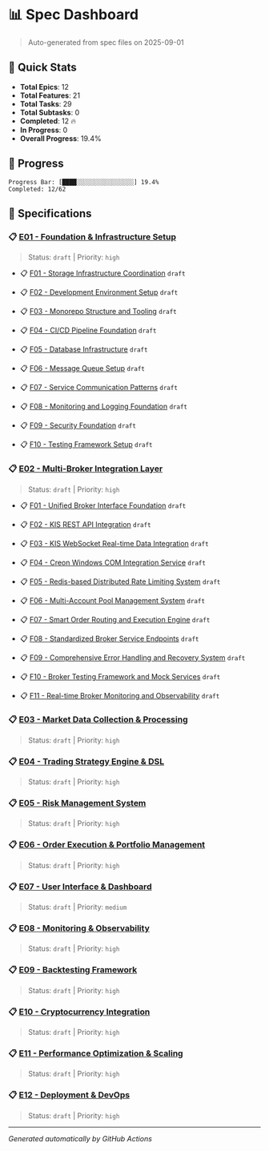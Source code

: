 # 📊 Spec Dashboard

> Auto-generated from spec files on 2025-09-01

## 🎯 Quick Stats

- **Total Epics**: 12
- **Total Features**: 21
- **Total Tasks**: 29
- **Total Subtasks**: 0
- **Completed**: 12 🔥
- **In Progress**: 0
- **Overall Progress**: 19.4%

## 🚀 Progress

```
Progress Bar: [████░░░░░░░░░░░░░░░░] 19.4%
Completed: 12/62
```

## 📁 Specifications


### 📋 [E01 - Foundation &amp; Infrastructure Setup](E01/spec.md)

> Status: `draft` | Priority: `high`


- 📋 [F01 - Storage Infrastructure Coordination](E01/F01/spec.md) `draft`

- 📋 [F02 - Development Environment Setup](E01/F02/spec.md) `draft`

- 📋 [F03 - Monorepo Structure and Tooling](E01/F03/spec.md) `draft`

- 📋 [F04 - CI/CD Pipeline Foundation](E01/F04/spec.md) `draft`

- 📋 [F05 - Database Infrastructure](E01/F05/spec.md) `draft`

- 📋 [F06 - Message Queue Setup](E01/F06/spec.md) `draft`

- 📋 [F07 - Service Communication Patterns](E01/F07/spec.md) `draft`

- 📋 [F08 - Monitoring and Logging Foundation](E01/F08/spec.md) `draft`

- 📋 [F09 - Security Foundation](E01/F09/spec.md) `draft`

- 📋 [F10 - Testing Framework Setup](E01/F10/spec.md) `draft`


### 📋 [E02 - Multi-Broker Integration Layer](E02/spec.md)

> Status: `draft` | Priority: `high`


- 📋 [F01 - Unified Broker Interface Foundation](E02/F01/spec.md) `draft`

- 📋 [F02 - KIS REST API Integration](E02/F02/spec.md) `draft`

- 📋 [F03 - KIS WebSocket Real-time Data Integration](E02/F03/spec.md) `draft`

- 📋 [F04 - Creon Windows COM Integration Service](E02/F04/spec.md) `draft`

- 📋 [F05 - Redis-based Distributed Rate Limiting System](E02/F05/spec.md) `draft`

- 📋 [F06 - Multi-Account Pool Management System](E02/F06/spec.md) `draft`

- 📋 [F07 - Smart Order Routing and Execution Engine](E02/F07/spec.md) `draft`

- 📋 [F08 - Standardized Broker Service Endpoints](E02/F08/spec.md) `draft`

- 📋 [F09 - Comprehensive Error Handling and Recovery System](E02/F09/spec.md) `draft`

- 📋 [F10 - Broker Testing Framework and Mock Services](E02/F10/spec.md) `draft`

- 📋 [F11 - Real-time Broker Monitoring and Observability](E02/F11/spec.md) `draft`


### 📋 [E03 - Market Data Collection &amp; Processing](E03/spec.md)

> Status: `draft` | Priority: `high`



### 📋 [E04 - Trading Strategy Engine &amp; DSL](E04/spec.md)

> Status: `draft` | Priority: `high`



### 📋 [E05 - Risk Management System](E05/spec.md)

> Status: `draft` | Priority: `high`



### 📋 [E06 - Order Execution &amp; Portfolio Management](E06/spec.md)

> Status: `draft` | Priority: `high`



### 📋 [E07 - User Interface &amp; Dashboard](E07/spec.md)

> Status: `draft` | Priority: `medium`



### 📋 [E08 - Monitoring &amp; Observability](E08/spec.md)

> Status: `draft` | Priority: `high`



### 📋 [E09 - Backtesting Framework](E09/spec.md)

> Status: `draft` | Priority: `high`



### 📋 [E10 - Cryptocurrency Integration](E10/spec.md)

> Status: `draft` | Priority: `high`



### 📋 [E11 - Performance Optimization &amp; Scaling](E11/spec.md)

> Status: `draft` | Priority: `high`



### 📋 [E12 - Deployment &amp; DevOps](E12/spec.md)

> Status: `draft` | Priority: `high`



---

_Generated automatically by GitHub Actions_
